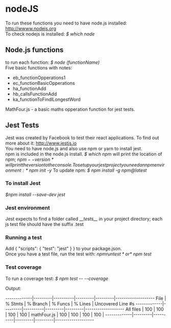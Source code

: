 # nodeJS
To run these functions you need to have node.js installed: http://wwww.nodejs.org  
To check nodejs is installed: *$ which node* 

## Node.js functions
to run each function: *$ node (functionName)*  
Five basic functions with notes: 
* eb_functionOpperations1
* ec_functionBasicOpperations
* ha_functionAdd
* hb_callsFunctionAdd
* ka_functionToFindlLongestWord

MathFour.js - a basic maths opperation function for jest tests.


## Jest Tests
Jest was created by Facebook to test their react applications.  To find out more about it: http://www.jestjs.io  
You need to have node.js and also use npm or yarn to install jest.  
npm is included in the node.js install. *$ which npm*  will print the location of npm; *$npm --version*  will print the version to the console.  
To setup your jest project you need an npm environment: *$ npm init -y* 
To update npm: *$ npm install -g npm@latest*

### To install Jest
*$npm install --save-dev jest*

### Jest environment
Jest expects to find a folder called \__\_tests\_\__ in your project directory; each js test file should have the suffix .test

### Running a test
Add 
{
  "scripts": {
    "test": "jest"
    }
 }  to your package.json.  
Once you have a test file, run the test with: *$npm run test* or *$ npm test*

### Test coverage

To run a coverage test: *$ npm test -- --coverage*

Output: 

-------------|---------|----------|---------|---------|-------------------
File         | % Stmts | % Branch | % Funcs | % Lines | Uncovered Line #s
-------------|---------|----------|---------|---------|-------------------
All files    |     100 |      100 |     100 |     100 | 
 mathFour.js |     100 |      100 |     100 |     100 | 
-------------|---------|----------|---------|---------|-------------------

